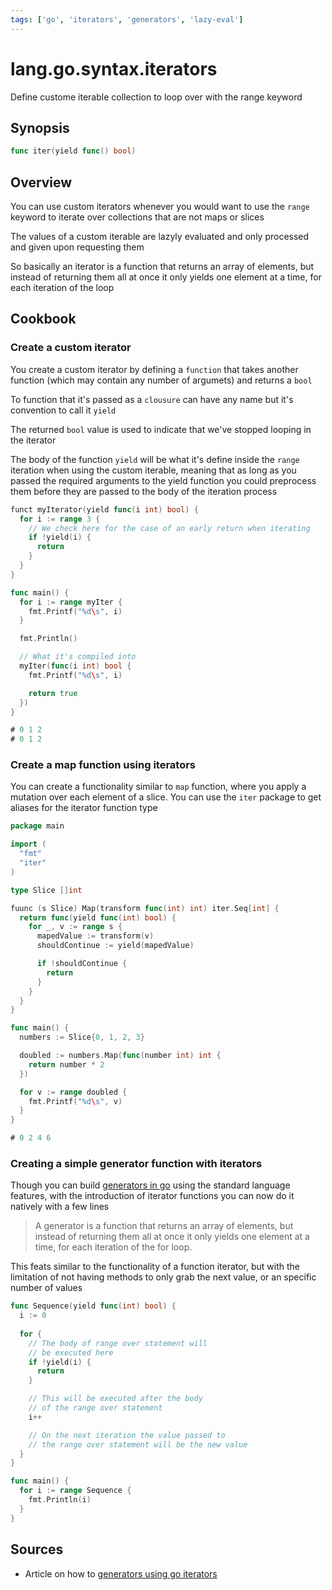 ```yaml
---
tags: ['go', 'iterators', 'generators', 'lazy-eval']
---
```


# lang.go.syntax.iterators

Define custome iterable collection to loop over with the range keyword

## Synopsis

```go
func iter(yield func() bool)
```

## Overview

You can use custom iterators whenever you would want to use the `range`
keyword to iterate over collections that are not maps or slices

The values of a custom iterable are lazyly evaluated and only processed
and given upon requesting them

So basically an iterator is a function that returns an array of elements,
but instead of returning them all at once it only yields one element at
a time, for each iteration of the loop

## Cookbook

### Create a custom iterator

You create a custom iterator by defining a `function` that takes another
function (which may contain any number of argumets) and returns a `bool`

To function that it's passed as a `clousure` can have any name but it's
convention to call it `yield`

The returned `bool` value is used to indicate that we've stopped looping
in the iterator

The body of the function `yield` will be what it's define inside the
`range` iteration when using the custom iterable, meaning that as
long as you passed the required arguments to the yield function
you could preprocess them before they are passed to the body of the
iteration process

```go
funct myIterator(yield func(i int) bool) {
  for i := range 3 {
    // We check here for the case of an early return when iterating
    if !yield(i) {
      return
    }
  }
}

func main() {
  for i := range myIter {
    fmt.Printf("%d\s", i)
  }

  fmt.Println()

  // What it's compiled into
  myIter(func(i int) bool {
    fmt.Printf("%d\s", i)

    return true
  })
}

# 0 1 2
# 0 1 2
```

### Create a map function using iterators

You can create a functionality similar to `map` function, where you
apply a mutation over each element of a slice. You can use the `iter`
package to get aliases for the iterator function type

```go
package main

import (
  "fmt"
  "iter"
)

type Slice []int

fuunc (s Slice) Map(transform func(int) int) iter.Seq[int] {
  return func(yield func(int) bool) {
    for _, v := range s {
      mapedValue := transform(v)
      shouldContinue := yield(mapedValue)

      if !shouldContinue {
        return
      }
    }
  }
}

func main() {
  numbers := Slice{0, 1, 2, 3}

  doubled := numbers.Map(func(number int) int { 
    return number * 2 
  })

  for v := range doubled {
    fmt.Printf("%d\s", v)
  }
}

# 0 2 4 6
```

### Creating a simple generator function with iterators

Though you can build [generators in go](./a10r.md) using the standard language
features, with the introduction of iterator functions you can now do
it natively with a few lines

> A generator is a function that returns an array of elements, but instead 
> of returning them all at once it only yields one element at a time, for 
> each iteration of the for loop.

This feats similar to the functionality of a function iterator, but with
the limitation of not having methods to only grab the next value, or an
specific number of values

```go
func Sequence(yield func(int) bool) {
  i := 0
  
  for {
    // The body of range over statement will
    // be executed here
    if !yield(i) {
      return
    }

    // This will be executed after the body 
    // of the range over statement
    i++

    // On the next iteration the value passed to
    // the range over statement will be the new value
  }
}

func main() {
  for i := range Sequence {
    fmt.Println(i)
  }
}
```

## Sources

- Article on how to [generators using go iterators](https://makubob.medium.com/exploring-the-upcoming-go-generators-344b2fb98ff9) 
